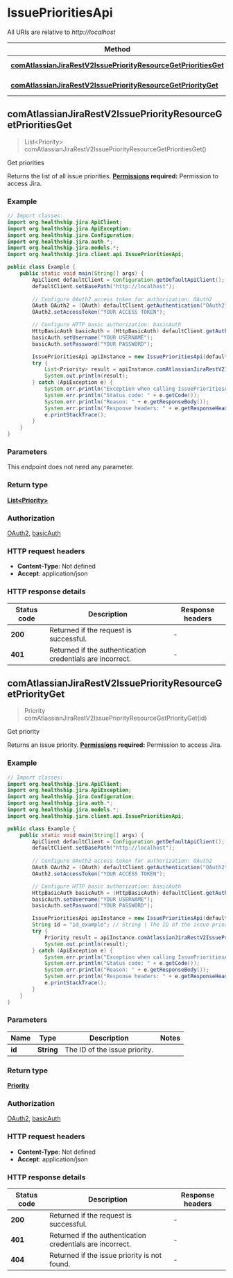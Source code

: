 # IssuePrioritiesApi

All URIs are relative to *http://localhost*

Method | HTTP request | Description
------------- | ------------- | -------------
[**comAtlassianJiraRestV2IssuePriorityResourceGetPrioritiesGet**](IssuePrioritiesApi.md#comAtlassianJiraRestV2IssuePriorityResourceGetPrioritiesGet) | **GET** /rest/api/3/priority | Get priorities
[**comAtlassianJiraRestV2IssuePriorityResourceGetPriorityGet**](IssuePrioritiesApi.md#comAtlassianJiraRestV2IssuePriorityResourceGetPriorityGet) | **GET** /rest/api/3/priority/{id} | Get priority



## comAtlassianJiraRestV2IssuePriorityResourceGetPrioritiesGet

> List&lt;Priority&gt; comAtlassianJiraRestV2IssuePriorityResourceGetPrioritiesGet()

Get priorities

Returns the list of all issue priorities.  **[Permissions](#permissions) required:** Permission to access Jira.

### Example

```java
// Import classes:
import org.healthship.jira.ApiClient;
import org.healthship.jira.ApiException;
import org.healthship.jira.Configuration;
import org.healthship.jira.auth.*;
import org.healthship.jira.models.*;
import org.healthship.jira.client.api.IssuePrioritiesApi;

public class Example {
    public static void main(String[] args) {
        ApiClient defaultClient = Configuration.getDefaultApiClient();
        defaultClient.setBasePath("http://localhost");
        
        // Configure OAuth2 access token for authorization: OAuth2
        OAuth OAuth2 = (OAuth) defaultClient.getAuthentication("OAuth2");
        OAuth2.setAccessToken("YOUR ACCESS TOKEN");

        // Configure HTTP basic authorization: basicAuth
        HttpBasicAuth basicAuth = (HttpBasicAuth) defaultClient.getAuthentication("basicAuth");
        basicAuth.setUsername("YOUR USERNAME");
        basicAuth.setPassword("YOUR PASSWORD");

        IssuePrioritiesApi apiInstance = new IssuePrioritiesApi(defaultClient);
        try {
            List<Priority> result = apiInstance.comAtlassianJiraRestV2IssuePriorityResourceGetPrioritiesGet();
            System.out.println(result);
        } catch (ApiException e) {
            System.err.println("Exception when calling IssuePrioritiesApi#comAtlassianJiraRestV2IssuePriorityResourceGetPrioritiesGet");
            System.err.println("Status code: " + e.getCode());
            System.err.println("Reason: " + e.getResponseBody());
            System.err.println("Response headers: " + e.getResponseHeaders());
            e.printStackTrace();
        }
    }
}
```

### Parameters

This endpoint does not need any parameter.

### Return type

[**List&lt;Priority&gt;**](Priority.md)

### Authorization

[OAuth2](../README.md#OAuth2), [basicAuth](../README.md#basicAuth)

### HTTP request headers

- **Content-Type**: Not defined
- **Accept**: application/json

### HTTP response details
| Status code | Description | Response headers |
|-------------|-------------|------------------|
| **200** | Returned if the request is successful. |  -  |
| **401** | Returned if the authentication credentials are incorrect. |  -  |


## comAtlassianJiraRestV2IssuePriorityResourceGetPriorityGet

> Priority comAtlassianJiraRestV2IssuePriorityResourceGetPriorityGet(id)

Get priority

Returns an issue priority.  **[Permissions](#permissions) required:** Permission to access Jira.

### Example

```java
// Import classes:
import org.healthship.jira.ApiClient;
import org.healthship.jira.ApiException;
import org.healthship.jira.Configuration;
import org.healthship.jira.auth.*;
import org.healthship.jira.models.*;
import org.healthship.jira.client.api.IssuePrioritiesApi;

public class Example {
    public static void main(String[] args) {
        ApiClient defaultClient = Configuration.getDefaultApiClient();
        defaultClient.setBasePath("http://localhost");
        
        // Configure OAuth2 access token for authorization: OAuth2
        OAuth OAuth2 = (OAuth) defaultClient.getAuthentication("OAuth2");
        OAuth2.setAccessToken("YOUR ACCESS TOKEN");

        // Configure HTTP basic authorization: basicAuth
        HttpBasicAuth basicAuth = (HttpBasicAuth) defaultClient.getAuthentication("basicAuth");
        basicAuth.setUsername("YOUR USERNAME");
        basicAuth.setPassword("YOUR PASSWORD");

        IssuePrioritiesApi apiInstance = new IssuePrioritiesApi(defaultClient);
        String id = "id_example"; // String | The ID of the issue priority.
        try {
            Priority result = apiInstance.comAtlassianJiraRestV2IssuePriorityResourceGetPriorityGet(id);
            System.out.println(result);
        } catch (ApiException e) {
            System.err.println("Exception when calling IssuePrioritiesApi#comAtlassianJiraRestV2IssuePriorityResourceGetPriorityGet");
            System.err.println("Status code: " + e.getCode());
            System.err.println("Reason: " + e.getResponseBody());
            System.err.println("Response headers: " + e.getResponseHeaders());
            e.printStackTrace();
        }
    }
}
```

### Parameters


Name | Type | Description  | Notes
------------- | ------------- | ------------- | -------------
 **id** | **String**| The ID of the issue priority. |

### Return type

[**Priority**](Priority.md)

### Authorization

[OAuth2](../README.md#OAuth2), [basicAuth](../README.md#basicAuth)

### HTTP request headers

- **Content-Type**: Not defined
- **Accept**: application/json

### HTTP response details
| Status code | Description | Response headers |
|-------------|-------------|------------------|
| **200** | Returned if the request is successful. |  -  |
| **401** | Returned if the authentication credentials are incorrect. |  -  |
| **404** | Returned if the issue priority is not found. |  -  |

